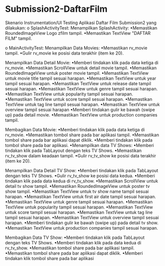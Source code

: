 # Submission2-DaftarFilm

Skenario Instrumentation/UI Testing Aplikasi Daftar Film Submission2 yang dilakukan: 
o SplashActivityTest:
Menampilkan SplashActivity:
 •Memastikan RoundedImageView Logo zfilm tampil.
 •Memastikan TextView "DAFTAR FILM" tampil.

o MainActivityTest:
Menampilkan Data Movies:
 •Memastikan rv_movie tampil.
 •Gulir rv_movie ke posisi data terakhir (item ke 20).
 
Menampilkan Data Detail Movie:
 •Memberi tindakan klik pada data ketiga di rv_movie.
 •Memastikan ScrollView untuk detail movie tampil.
 •Memastikan RoundedImageView untuk poster movie tampil.
 •Memastikan TextView untuk movie title tampil sesuai harapan.
 •Memastikan TextView untuk year tampil sesuai harapan.
 •Memastikan TextView untuk release date tampil sesuai harapan.
 •Memastikan TextView untuk genre tampil sesuai harapan.
 •Memastikan TextView untuk popularity tampil sesuai harapan.
 •Memastikan TextView untuk score tampil sesuai harapan.
 •Memastikan TextView untuk tag line tampil sesuai harapan.
 •Memastikan TextView untuk overview tampil sesuai harapan
 •Memberi tindakan gulir ke bawah (swipe up) pada detail movie.
 •Memastikan TextView untuk production companies tampil.

Membagikan Data Movie:
 •Memberi tindakan klik pada data ketiga di rv_movie.
 •Memastikan tombol share pada bar aplikasi tampil.
 •Memastikan tombol share pada bar aplikasi dapat diklik.
 •Memberi tindakan klik pada tombol share pada bar aplikasi.
 •Menampilkan data TV Shows:
 •Memberi tindakan klik pada TabLayout dengan teks TV Shows.
 •Memastikan rv_tv_show dalam keadaan tampil.
 •Gulir rv_tv_show ke posisi data terakhir (item ke 20).

Menampilkan Data Detail TV Show:
 •Memberi tindakan klik pada TabLayout dengan teks TV Shows.
 •Gulir rv_tv_show ke posisi data kedua.
 •Memberi tindakan klik pada data kedua di rv_tv_show.
 •Memastikan ScrollView untuk detail tv show tampil.
 •Memastikan RoundedImageView untuk poster tv show tampil.
 •Memastikan TextView untuk tv show name tampil sesuai harapan.
 •Memastikan TextView untuk first air date tampil sesuai harapan.
 •Memastikan TextView untuk genre tampil sesuai harapan.
 •Memastikan TextView untuk popularity tampil sesuai harapan.
 •Memastikan TextView untuk score tampil sesuai harapan.
 •Memastikan TextView untuk tag line tampil sesuai harapan.
 •Memastikan TextView untuk overview tampil sesuai harapan.
 •Memberi tindakan gulir ke bawah (swipe up) pada detail tv show.
 •Memastikan TextView untuk production companies tampil sesuai harapan.

Membagikan Data TV Show:
 •Memberi tindakan klik pada TabLayout dengan teks TV Shows.
 •Memberi tindakan klik pada data kedua di rv_tv_show.
 •Memastikan tombol share pada bar aplikasi tampil.
 •Memastikan tombol share pada bar aplikasi dapat diklik.
 •Memberi tindakan klik tombol share pada bar aplikasi
